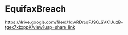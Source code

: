 # EquifaxBreach

https://drive.google.com/file/d/1qwRDraqFJS0_SVK1JuzB-tgex7xbxppK/view?usp=share_link
